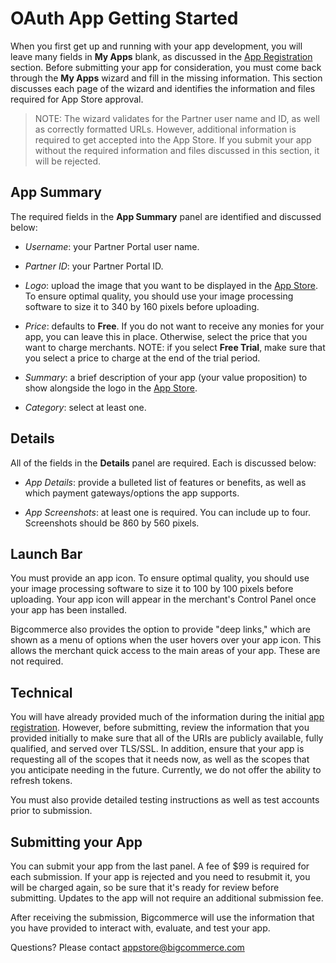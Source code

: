 # <span class="jumptarget"> OAuth App Getting Started </span>

When you first get up and running with your app development, you will leave many fields in **My Apps** blank, as discussed in the [App Registration](/api/registration) section. Before submitting your app for consideration, you must come back through the **My Apps** wizard and fill in the missing information. This section discusses each page of the wizard and identifies the information and files required for App Store approval.

>NOTE: The wizard validates for the Partner user name and ID, as well as correctly formatted URLs. However, additional information is required to get accepted into the App Store. If you submit your app without the required information and files discussed in this section, it will be rejected.

## <span class="jumptarget"> App Summary

The required fields in the **App Summary** panel are identified and discussed below:

*   _Username_: your Partner Portal user name.

*   _Partner ID_: your Partner Portal ID.

*   _Logo_: upload the image that you want to be displayed in the [App Store](https://www.bigcommerce.com/apps/). To ensure optimal quality, you should use your image processing software to size it to 340 by 160 pixels before uploading.

*   _Price_: defaults to **Free**. If you do not want to receive any monies for your app, you can leave this in place. Otherwise, select the price that you want to charge merchants. NOTE: if you select **Free Trial**, make sure that you select a price to charge at the end of the trial period.

*   _Summary_: a brief description of your app (your value proposition) to show alongside the logo in the [App Store](https://www.bigcommerce.com/apps/).

*   _Category_: select at least one.

## <span class="jumptarget"> Details </span>

All of the fields in the **Details** panel are required. Each is discussed below:

*   _App Details_: provide a bulleted list of features or benefits, as well as which payment gateways/options the app supports.

*   _App Screenshots_: at least one is required. You can include up to four. Screenshots should be 860 by 560 pixels.

## <span class="jumptarget"> Launch Bar </span>

You must provide an app icon. To ensure optimal quality, you should use your image processing software to size it to 100 by 100 pixels before uploading. Your app icon will appear in the merchant's Control Panel once your app has been installed.

Bigcommerce also provides the option to provide "deep links," which are shown as a menu of options when the user hovers over your app icon. This allows the merchant quick access to the main areas of your app. These are not required.

## <span class="jumptarget"> Technical </span>

You will have already provided much of the information during the initial [app registration](/api/registration). However, before submitting, review the information that you provided initially to make sure that all of the URIs are publicly available, fully qualified, and served over TLS/SSL. In addition, ensure that your app is requesting all of the scopes that it needs now, as well as the scopes that you anticipate needing in the future. Currently, we do not offer the ability to refresh tokens.

You must also provide detailed testing instructions as well as test accounts prior to submission.

## <span class="jumptarget"> Submitting your App </span>

You can submit your app from the last panel. A fee of $99 is required for each submission. If your app is rejected and you need to resubmit it, you will be charged again, so be sure that it's ready for review before submitting. Updates to the app will not require an additional submission fee.

After receiving the submission, Bigcommerce will use the information that you have provided to interact with, evaluate, and test your app.

Questions? Please contact [appstore@bigcommerce.com](mailto:appstore@bigcommerce.com)
